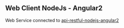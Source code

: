## Web Client NodeJs - Angular2

Web Service connected to [api-restful-nodejs-angular2](https://github.com/jrsahuquillo/api-restful-nodejs-angular2)
